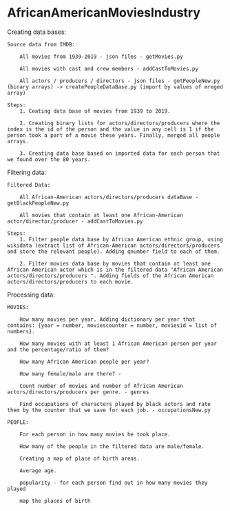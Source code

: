 # AfricanAmericanMoviesIndustry

Creating data bases:

	Source data from IMDB:
		
		All movies from 1939-2019 - json files - getMovies.py
		
		All movies with cast and crew members - addCastToMovies.py
		
		All actors / producers / directors - json files - getPeopleNew.py (binary arrays) -> createPeopleDataBase.py (import by values of mreged array)

	Steps:
		1. Ceating data base of movies from 1939 to 2019.
		
		2. Creating binary lists for actors/directors/producers where the index is the id of the person and the value in any cell is 1 if the person took a part of a movie these years. Finally, merged all people arrays.
		
		3. Creating data base based on imported data for each person that we found over the 80 years.

Filtering data:

	Filtered Data:
	
		All African-American actors/directors/producers dataBase - getBlackPeopleNew.py
		
		All movies that contain at least one African-American actor/director/producer - addCastToMovies.py		
	
	Steps:
		1. Filter people data base by African American ethnic group, using wikidata (extract list of African-American actors/directors/producers and store the relevant people). Adding qnumber field to each of them. 
	
		2. Filter movies data base by movies that contain at least one African American actor which is in the filtered data "African American actors/directors/producers ". Adding fields of the African American actors/directors/producers to each movie.

Processing data:
	
	MOVIES:
	
		How many movies per year. Adding dictionary per year that contains: {year = number, moviescounter = number, moviesid = list of numbers}.
		
		How many movies with at least 1 African American person per year and the percentage/ratio of them?
		
		How many African American people per year?
		
		How many female/male are there? -
		
		Count number of movies and number of African American actors/directors/producers per genre. - genres
		
		Find occupations of characters played by black actors and rate them by the counter that we save for each job. - occupationsNew.py
	
	PEOPLE:
	
		For each person in how many movies he took place.
		
		How many of the people in the filtered data are male/female.
		
		Creating a map of place of birth areas.
		
		Average age.
		
		popularity - for each person find out in how many movies they played 
		
		map the places of birth 
        

